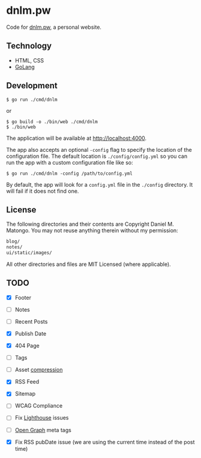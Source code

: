 # dnlm.pw

Code for [dnlm.pw](https://dnlm.pw), a personal website.

## Technology

- HTML, CSS
- [GoLang](https://golang.org/)

## Development

```
$ go run ./cmd/dnlm
```

or

```
$ go build -o ./bin/web ./cmd/dnlm
$ ./bin/web
```

The application will be available at [http://localhost:4000](http://localhost:4000).

The app also accepts an optional `-config` flag to specify the location of the configuration file. The default location is `./config/config.yml` so you can run the app with a custom configuration file like so:

```
$ go run ./cmd/dnlm -config /path/to/config.yml
```

By default, the app will look for a `config.yml` file in the `./config` directory. It will fail if it does not find one.

## License

The following directories and their contents are Copyright Daniel M. Matongo. You may not reuse anything therein without my permission:

```sh
blog/
notes/
ui/static/images/
```

All other directories and files are MIT Licensed (where applicable).

## TODO

- [x] Footer
- [ ] Notes
- [ ] Recent Posts
- [x] Publish Date
- [x] 404 Page
- [ ] Tags
- [ ] Asset [compression](https://github.com/tdewolff/minify)
- [x] RSS Feed
- [x] Sitemap
- [ ] WCAG Compliance
- [ ] Fix [Lighthouse](https://developers.google.com/web/tools/lighthouse) issues
- [ ] [Open Graph](https://ogp.me/) meta tags
- [x] Fix RSS pubDate issue (we are using the current time instead of the post time)

